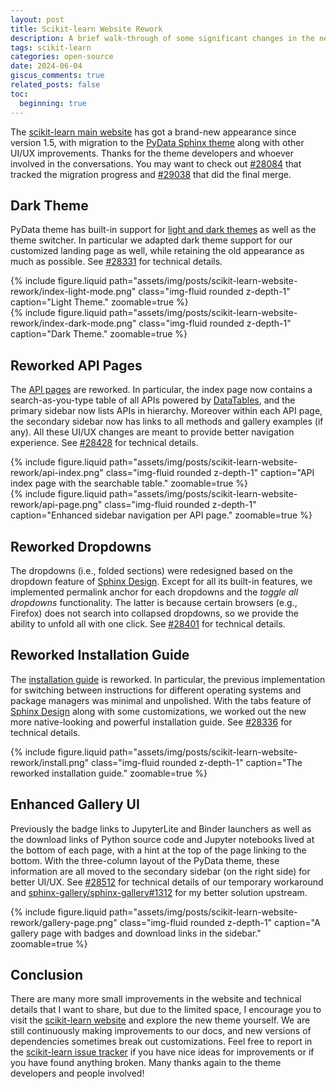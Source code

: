 ```yaml
---
layout: post
title: Scikit-learn Website Rework
description: A brief walk-through of some significant changes in the new theme.
tags: scikit-learn
categories: open-source
date: 2024-06-04
giscus_comments: true
related_posts: false
toc:
  beginning: true
---
```


The [scikit-learn main website](https://scikit-learn.org/1.5/) has got a brand-new appearance since version 1.5, with migration to the [PyData Sphinx theme](https://pydata-sphinx-theme.readthedocs.io/en/stable/) along with other UI/UX improvements. Thanks for the theme developers and whoever involved in the conversations. You may want to check out [#28084](https://github.com/scikit-learn/scikit-learn/issues/28084) that tracked the migration progress and [#29038](https://github.com/scikit-learn/scikit-learn/pull/29038) that did the final merge.

## Dark Theme

PyData theme has built-in support for [light and dark themes](https://pydata-sphinx-theme.readthedocs.io/en/stable/user_guide/light-dark.html) as well as the theme switcher. In particular we adapted dark theme support for our customized landing page as well, while retaining the old appearance as much as possible. See [#28331](https://github.com/scikit-learn/scikit-learn/pull/28331) for technical details.

<div class="row mt-3">
  <div class="col-sm mt-3 mt-md-0">
    {% include figure.liquid
      path="assets/img/posts/scikit-learn-website-rework/index-light-mode.png"
      class="img-fluid rounded z-depth-1"
      caption="Light Theme."
      zoomable=true
    %}
  </div>
  <div class="col-sm mt-3 mt-md-0">
    {% include figure.liquid
      path="assets/img/posts/scikit-learn-website-rework/index-dark-mode.png"
      class="img-fluid rounded z-depth-1"
      caption="Dark Theme."
      zoomable=true
    %}
  </div>
</div>

## Reworked API Pages

The [API pages](https://scikit-learn.org/1.5/api/index.html) are reworked. In particular, the index page now contains a search-as-you-type table of all APIs powered by [DataTables](https://datatables.net/), and the primary sidebar now lists APIs in hierarchy. Moreover within each API page, the secondary sidebar now has links to all methods and gallery examples (if any). All these UI/UX changes are meant to provide better navigation experience. See [#28428](https://github.com/scikit-learn/scikit-learn/pull/28428) for technical details.

<div class="row mt-3">
  <div class="col-sm mt-3 mt-md-0">
    {% include figure.liquid
      path="assets/img/posts/scikit-learn-website-rework/api-index.png"
      class="img-fluid rounded z-depth-1"
      caption="API index page with the searchable table."
      zoomable=true
    %}
  </div>
  <div class="col-sm mt-3 mt-md-0">
    {% include figure.liquid
      path="assets/img/posts/scikit-learn-website-rework/api-page.png"
      class="img-fluid rounded z-depth-1"
      caption="Enhanced sidebar navigation per API page."
      zoomable=true
    %}
  </div>
</div>

## Reworked Dropdowns

The dropdowns (i.e., folded sections) were redesigned based on the dropdown feature of [Sphinx Design](https://sphinx-design.readthedocs.io/en/pydata-theme/). Except for all its built-in features, we implemented permalink anchor for each dropdowns and the _toggle all dropdowns_ functionality. The latter is because certain browsers (e.g., Firefox) does not search into collapsed dropdowns, so we provide the ability to unfold all with one click. See [#28401](https://github.com/scikit-learn/scikit-learn/pull/28401) for technical details.

## Reworked Installation Guide

The [installation guide](https://scikit-learn.org/1.5/install.html) is reworked. In particular, the previous implementation for switching between instructions for different operating systems and package managers was minimal and unpolished. With the tabs feature of [Sphinx Design](https://sphinx-design.readthedocs.io/en/pydata-theme/) along with some customizations, we worked out the new more native-looking and powerful installation guide. See [#28336](https://github.com/scikit-learn/scikit-learn/pull/28336) for technical details.

<div class="row mt-3">
  <div class="col-sm mt-3 mt-md-0">
    {% include figure.liquid
      path="assets/img/posts/scikit-learn-website-rework/install.png"
      class="img-fluid rounded z-depth-1"
      caption="The reworked installation guide."
      zoomable=true
    %}
  </div>
</div>

## Enhanced Gallery UI

Previously the badge links to JupyterLite and Binder launchers as well as the download links of Python source code and Jupyter notebooks lived at the bottom of each page, with a hint at the top of the page linking to the bottom. With the three-column layout of the PyData theme, these information are all moved to the secondary sidebar (on the right side) for better UI/UX. See [#28512](https://github.com/scikit-learn/scikit-learn/pull/28512) for technical details of our temporary workaround and [sphinx-gallery/sphinx-gallery#1312](https://github.com/sphinx-gallery/sphinx-gallery/pull/1312) for my better solution upstream.

<div class="row mt-3">
  <div class="col-sm mt-3 mt-md-0">
    {% include figure.liquid
      path="assets/img/posts/scikit-learn-website-rework/gallery-page.png"
      class="img-fluid rounded z-depth-1"
      caption="A gallery page with badges and download links in the sidebar."
      zoomable=true
    %}
  </div>
</div>

## Conclusion

There are many more small improvements in the website and technical details that I want to share, but due to the limited space, I encourage you to visit the [scikit-learn website](https://scikit-learn.org/) and explore the new theme yourself. We are still continuously making improvements to our docs, and new versions of dependencies sometimes break out customizations. Feel free to report in the [scikit-learn issue tracker](https://github.com/scikit-learn/scikit-learn/issues) if you have nice ideas for improvements or if you have found anything broken. Many thanks again to the theme developers and people involved!
